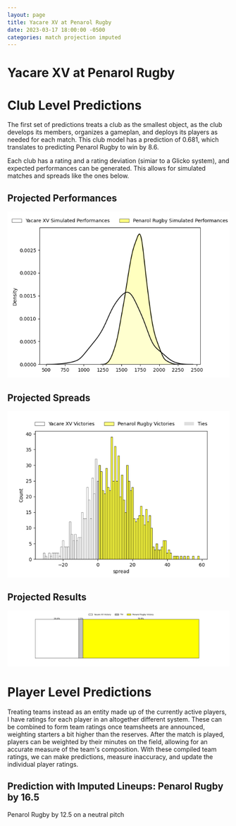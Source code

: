 ```yaml
---  
layout: page  
title: Yacare XV at Penarol Rugby  
date: 2023-03-17 18:00:00 -0500  
categories: match projection imputed  
---
```

# Yacare XV at Penarol Rugby

# Club Level Predictions


The first set of predictions treats a club as the smallest object, as the club develops its members, organizes a gameplan, and deploys its players as needed for each match. This club model has a prediction of 0.681, which translates to predicting Penarol Rugby to win by 8.6.

Each club has a rating and a rating deviation (simiar to a Glicko system), and expected performances can be generated. This allows for simulated matches and spreads like the ones below.
## Projected Performances


![Projected Performances](plots/performances_2023-03-17-PenarolRugby-YacareXV.png)
## Projected Spreads


![Projected Spreads](plots/spreads_2023-03-17-PenarolRugby-YacareXV.png)
## Projected Results


![Projected Results](plots/resultbar_2023-03-17-PenarolRugby-YacareXV.png)
# Player Level Predictions


Treating teams instead as an entity made up of the currently active players, I have ratings for each player in an altogether different system. These can be combined to form team ratings once teamsheets are announced, weighting starters a bit higher than the reserves. After the match is played, players can be weighted by their minutes on the field, allowing for an accurate measure of the team's composition. With these compiled team ratings, we can make predictions, measure inaccuracy, and update the individual player ratings.
## Prediction with Imputed Lineups: Penarol Rugby by 16.5


Penarol Rugby by 12.5 on a neutral pitch


